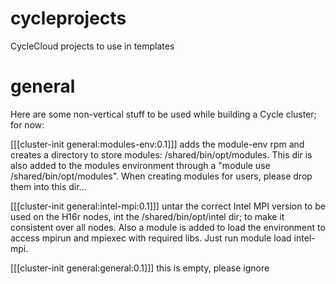 # cycleprojects
CycleCloud projects to use in templates

# general
Here are some non-vertical stuff to be used while building a Cycle cluster; for now:

[[[cluster-init general:modules-env:0.1]]]
adds the module-env rpm and creates a directory to store modules: /shared/bin/opt/modules. This dir is also added to the modules environment through a "module use /shared/bin/opt/modules". When creating modules for users, please drop them into this dir...

[[[cluster-init general:intel-mpi:0.1]]]
untar the correct Intel MPI version to be used on the H16r nodes, int the /shared/bin/opt/intel dir; to make it consistent over all nodes. Also a module is added to load the environment to access mpirun and mpiexec with required libs. Just run module load intel-mpi. 

[[[cluster-init general:general:0.1]]]
this is empty, please ignore
